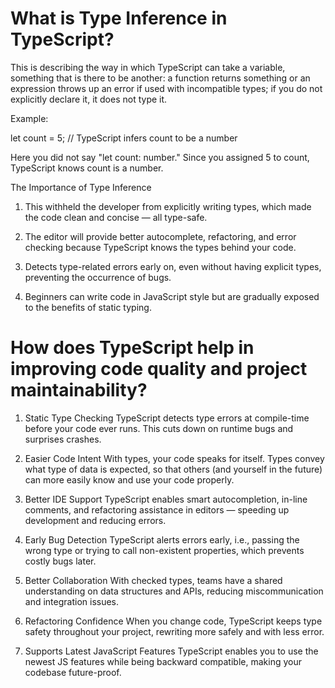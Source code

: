# What is Type Inference in TypeScript?

This is describing the way in which TypeScript can take a variable, something that is there to be another: a function returns something or an expression throws up an error if used with incompatible types; if you do not explicitly declare it, it does not type it.

Example:

let count = 5;  // TypeScript infers count to be a number

Here you did not say "let count: number." Since you assigned 5 to count, TypeScript knows count is a number.

The Importance of Type Inference

1. This withheld the developer from explicitly writing types, which made the code clean and concise — all type-safe.

2. The editor will provide better autocomplete, refactoring, and error checking because TypeScript knows the types behind your code.

3. Detects type-related errors early on, even without having explicit types, preventing the occurrence of bugs.

4. Beginners can write code in JavaScript style but are gradually exposed to the benefits of static typing.

# How does TypeScript help in improving code quality and project maintainability?
1. Static Type Checking
TypeScript detects type errors at compile-time before your code ever runs. This cuts down on runtime bugs and surprises crashes.

2. Easier Code Intent
With types, your code speaks for itself. Types convey what type of data is expected, so that others (and yourself in the future) can more easily know and use your code properly.

3. Better IDE Support
TypeScript enables smart autocompletion, in-line comments, and refactoring assistance in editors — speeding up development and reducing errors.

4. Early Bug Detection
TypeScript alerts errors early, i.e., passing the wrong type or trying to call non-existent properties, which prevents costly bugs later.

5. Better Collaboration
With checked types, teams have a shared understanding on data structures and APIs, reducing miscommunication and integration issues.

6. Refactoring Confidence
When you change code, TypeScript keeps type safety throughout your project, rewriting more safely and with less error.

7. Supports Latest JavaScript Features
TypeScript enables you to use the newest JS features while being backward compatible, making your codebase future-proof.
